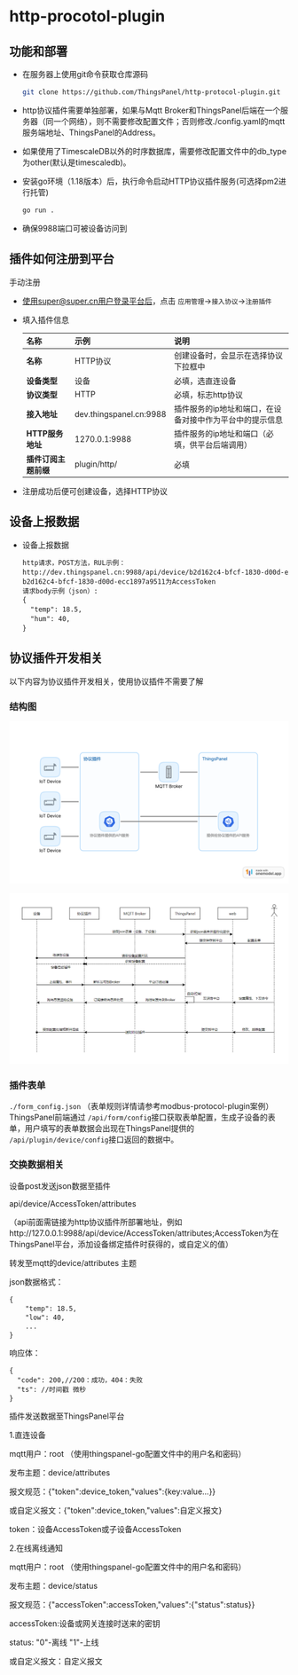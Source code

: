 ﻿# http-procotol-plugin

## 功能和部署

- 在服务器上使用git命令获取仓库源码

  ```bash
  git clone https://github.com/ThingsPanel/http-protocol-plugin.git
  ```

- http协议插件需要单独部署，如果与Mqtt Broker和ThingsPanel后端在一个服务器（同一个网络），则不需要修改配置文件；否则修改./config.yaml的mqtt服务端地址、ThingsPanel的Address。
- 如果使用了TimescaleDB以外的时序数据库，需要修改配置文件中的db_type为other(默认是timescaledb)。
- 安装go环境（1.18版本）后，执行命令启动HTTP协议插件服务(可选择pm2进行托管)

  ```bash
  go run .
  ```

- 确保9988端口可被设备访问到

## 插件如何注册到平台

手动注册

- 使用super@super.cn用户登录平台后，点击 `应用管理`->`接入协议`->`注册插件`
- 填入插件信息

  |名称|示例|说明|
  |-|-|-|  
  |**名称**|HTTP协议|创建设备时，会显示在选择协议下拉框中  
  |**设备类型**|设备|必填，选直连设备  
  |**协议类型**|HTTP|必填，标志http协议
  |**接入地址**|dev.thingspanel.cn:9988|插件服务的ip地址和端口，在设备对接中作为平台中的提示信息
  |**HTTP服务地址**|1270.0.1:9988|插件服务的ip地址和端口（必填，供平台后端调用）
  |**插件订阅主题前缀**|plugin/http/ |必填

- 注册成功后便可创建设备，选择HTTP协议

## 设备上报数据

- 设备上报数据

  ```txt
  http请求，POST方法，RUL示例：
  http://dev.thingspanel.cn:9988/api/device/b2d162c4-bfcf-1830-d00d-ecc1897a9511/attributes
  b2d162c4-bfcf-1830-d00d-ecc1897a9511为AccessToken
  请求body示例（json）:
  {
    "temp": 18.5,
    "hum": 40,  
  }
  ```

## 协议插件开发相关

以下内容为协议插件开发相关，使用协议插件不需要了解

### 结构图

![结构图](./images/协议插件.png)

![时序图](images/时序图.png)

### 插件表单

`./form_config.json` （表单规则详情请参考modbus-protocol-plugin案例） ThingsPanel前端通过 `/api/form/config`接口获取表单配置，生成子设备的表单，用户填写的表单数据会出现在ThingsPanel提供的 `/api/plugin/device/config`接口返回的数据中。

### 交换数据相关

设备post发送json数据至插件

api/device/AccessToken/attributes

（api前面需链接为http协议插件所部署地址，例如http://127.0.0.1:9988/api/device/AccessToken/attributes;AccessToken为在ThingsPanel平台，添加设备绑定插件时获得的，或自定义的值）

转发至mqtt的device/attributes 主题

json数据格式：

```
{
    "temp": 18.5,
    "low": 40,
    ...
}
```

响应体：

```
{
  "code": 200,//200：成功，404：失败
  "ts": //时间戳 微秒
}
```

插件发送数据至ThingsPanel平台

1.直连设备

mqtt用户：root （使用thingspanel-go配置文件中的用户名和密码）

发布主题：device/attributes

报文规范：{"token":device_token,"values":{key:value...}}

或自定义报文：{"token":device_token,"values":自定义报文}

token：设备AccessToken或子设备AccessToken

2.在线离线通知

mqtt用户：root （使用thingspanel-go配置文件中的用户名和密码）

发布主题：device/status

报文规范：{"accessToken":accessToken,"values":{"status":status}}

accessToken:设备或网关连接时送来的密钥

status: "0"-离线 "1"-上线

或自定义报文：自定义报文
